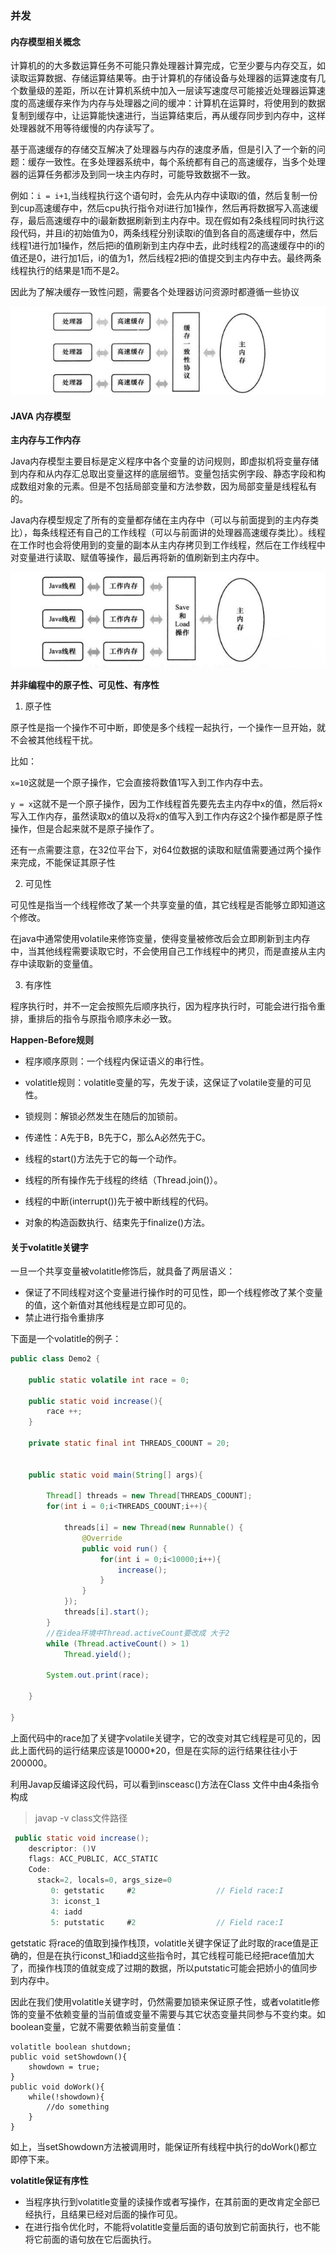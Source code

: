### 并发

#### 内存模型相关概念

计算机的的大多数运算任务不可能只靠处理器计算完成，它至少要与内存交互，如读取运算数据、存储运算结果等。由于计算机的存储设备与处理器的运算速度有几个数量级的差距，所以在计算机系统中加入一层读写速度尽可能接近处理器运算速度的高速缓存来作为内存与处理器之间的缓冲：计算机在运算时，将使用到的数据复制到缓存中，让运算能快速进行，当运算结束后，再从缓存同步到内存中，这样处理器就不用等待缓慢的内存读写了。

基于高速缓存的存储交互解决了处理器与内存的速度矛盾，但是引入了一个新的问题：缓存一致性。在多处理器系统中，每个系统都有自己的高速缓存，当多个处理器的运算任务都涉及到同一块主内存时，可能导致数据不一致。

例如：```i = i+1```,当线程执行这个语句时，会先从内存中读取i的值，然后复制一份到cup高速缓存中，然后cpu执行指令对i进行加1操作，然后再将数据写入高速缓存，最后高速缓存中的i最新数据刷新到主内存中。现在假如有2条线程同时执行这段代码，并且i的初始值为0，两条线程分别读取i的值到各自的高速缓存中，然后线程1进行加1操作，然后把i的值刷新到主内存中去，此时线程2的高速缓存中的i的值还是0，进行加1后，i的值为1，然后线程2把i的值提交到主内存中去。最终两条线程执行的结果是1而不是2。

因此为了解决缓存一致性问题，需要各个处理器访问资源时都遵循一些协议

![memory](../images/thread/memory.png)



#### JAVA 内存模型

**主内存与工作内存**

Java内存模型主要目标是定义程序中各个变量的访问规则，即虚拟机将变量存储到内存和从内存汇总取出变量这样的底层细节。变量包括实例字段、静态字段和构成数组对象的元素。但是不包括局部变量和方法参数，因为局部变量是线程私有的。

Java内存模型规定了所有的变量都存储在主内存中（可以与前面提到的主内存类比），每条线程还有自己的工作线程（可以与前面讲的处理器高速缓存类比）。线程在工作时也会将使用到的变量的副本从主内存拷贝到工作线程，然后在工作线程中对变量进行读取、赋值等操作，最后再将新的值刷新到主内存中。

![javamemory](../images/thread/Javamemory.png)



**并非编程中的原子性、可见性、有序性**

1. 原子性

原子性是指一个操作不可中断，即使是多个线程一起执行，一个操作一旦开始，就不会被其他线程干扰。

比如：

```x=10```这就是一个原子操作，它会直接将数值1写入到工作内存中去。

```y = x```这就不是一个原子操作，因为工作线程首先要先去主内存中x的值，然后将x写入工作内存，虽然读取x的值以及将x的值写入到工作内存这2个操作都是原子性操作，但是合起来就不是原子操作了。

还有一点需要注意，在32位平台下，对64位数据的读取和赋值需要通过两个操作来完成，不能保证其原子性

2. 可见性

可见性是指当一个线程修改了某一个共享变量的值，其它线程是否能够立即知道这个修改。

在java中通常使用volatile来修饰变量，使得变量被修改后会立即刷新到主内存中，当其他线程需要读取它时，不会使用自己工作线程中的拷贝，而是直接从主内存中读取新的变量值。

3. 有序性

程序执行时，并不一定会按照先后顺序执行，因为程序执行时，可能会进行指令重排，重排后的指令与原指令顺序未必一致。

**Happen-Before规则**

* 程序顺序原则：一个线程内保证语义的串行性。

* volatitle规则：volatitle变量的写，先发于读，这保证了volatile变量的可见性。

* 锁规则：解锁必然发生在随后的加锁前。

* 传递性：A先于B，B先于C，那么A必然先于C。

* 线程的start()方法先于它的每一个动作。

* 线程的所有操作先于线程的终结（Thread.join()）。

* 线程的中断(interrupt())先于被中断线程的代码。

* 对象的构造函数执行、结束先于finalize()方法。

  

#### 关于volatitle关键字

一旦一个共享变量被volatitle修饰后，就具备了两层语义：

* 保证了不同线程对这个变量进行操作时的可见性，即一个线程修改了某个变量的值，这个新值对其他线程是立即可见的。
* 禁止进行指令重排序

下面是一个volatitle的例子：

```java
public class Demo2 {

    public static volatile int race = 0;

    public static void increase(){
        race ++;
    }

    private static final int THREADS_COOUNT = 20;


    public static void main(String[] args){

        Thread[] threads = new Thread[THREADS_COOUNT];
        for(int i = 0;i<THREADS_COOUNT;i++){

            threads[i] = new Thread(new Runnable() {
                @Override
                public void run() {
                    for(int i = 0;i<10000;i++){
                        increase();
                    }
                }
            });
            threads[i].start();
        }
		//在idea环境中Thread.activeCount要改成 大于2
        while (Thread.activeCount() > 1)
            Thread.yield();

        System.out.print(race);

    }

}
```

上面代码中的race加了关键字volatile关键字，它的改变对其它线程是可见的，因此上面代码的运行结果应该是10000*20，但是在实际的运行结果往往小于200000。

利用Javap反编译这段代码，可以看到insceasc()方法在Class 文件中由4条指令构成

> javap -v  class文件路径

```java
 public static void increase();
    descriptor: ()V
    flags: ACC_PUBLIC, ACC_STATIC
    Code:
      stack=2, locals=0, args_size=0
         0: getstatic     #2                  // Field race:I
         3: iconst_1
         4: iadd
         5: putstatic     #2                  // Field race:I

```

getstatic 将race的值取到操作栈顶，volatitle关键字保证了此时取的race值是正确的，但是在执行iconst_1和iadd这些指令时，其它线程可能已经把race值加大了，而操作栈顶的值就变成了过期的数据，所以putstatic可能会把娇小的值同步到内存中。

因此在我们使用volatitle关键字时，仍然需要加锁来保证原子性，或者volatitle修饰的变量不依赖变量的当前值或变量不需要与其它状态变量共同参与不变约束。如boolean变量，它就不需要依赖当前变量值：

```
volatitle boolean shutdown;
public void setShowdown(){
    showdown = true;
}
public void doWork(){
    while(!showdown){
        //do something
    }
}
```

如上，当setShowdown方法被调用时，能保证所有线程中执行的doWork()都立即停下来。

**volatitle保证有序性**

* 当程序执行到volatitle变量的读操作或者写操作，在其前面的更改肯定全部已经执行，且结果已经对后面的操作可见。
* 在进行指令优化时，不能将volatitle变量后面的语句放到它前面执行，也不能将它前面的语句放在它后面执行。

